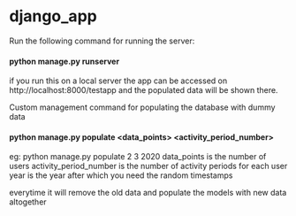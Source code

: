# django_app

Run the following command for running the server:
#### python manage.py runserver
if you run this on a local server the app can be accessed on http://localhost:8000/testapp
and the populated data will be shown there.


Custom management command for populating the database with dummy data
#### python manage.py populate <data_points> <activity_period_number> <year>
  eg: python manage.py populate 2 3 2020
data_points is the number of users 
activity_period_number is the number of activity periods for each user
year is the year after which you need the random timestamps

everytime it will remove the old data and populate the models with new data altogether 

